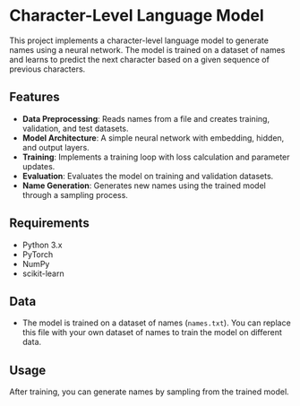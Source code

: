 # Character-Level Language Model

This project implements a character-level language model to generate names using a neural network. The model is trained on a dataset of names and learns to predict the next character based on a given sequence of previous characters.

## Features
- **Data Preprocessing**: Reads names from a file and creates training, validation, and test datasets.
- **Model Architecture**: A simple neural network with embedding, hidden, and output layers.
- **Training**: Implements a training loop with loss calculation and parameter updates.
- **Evaluation**: Evaluates the model on training and validation datasets.
- **Name Generation**: Generates new names using the trained model through a sampling process.

## Requirements
- Python 3.x
- PyTorch
- NumPy
- scikit-learn

## Data
- The model is trained on a dataset of names (`names.txt`). You can replace this file with your own dataset of names to train the model on different data.

## Usage
After training, you can generate names by sampling from the trained model.
